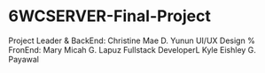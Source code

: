 # 6WCSERVER-Final-Project

Project Leader & BackEnd: Christine Mae D. Yunun
UI/UX Design % FronEnd: Mary Micah G. Lapuz
Fullstack DeveloperL Kyle Eishley G. Payawal
